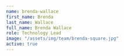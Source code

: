 ```yaml
---
name: brenda-wallace
first_name: Brenda
last_name: Wallace
full_name: Brenda Wallace
role: Technology Lead
image: "/assets/img/team/brenda-square.jpg"
active: true
---
```


